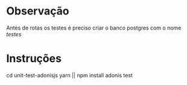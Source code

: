 # Observação

Antes de rotas os testes é preciso criar o banco postgres com o nome _testes_

# Instruções

cd unit-test-adonisjs
yarn || npm install
adonis test
